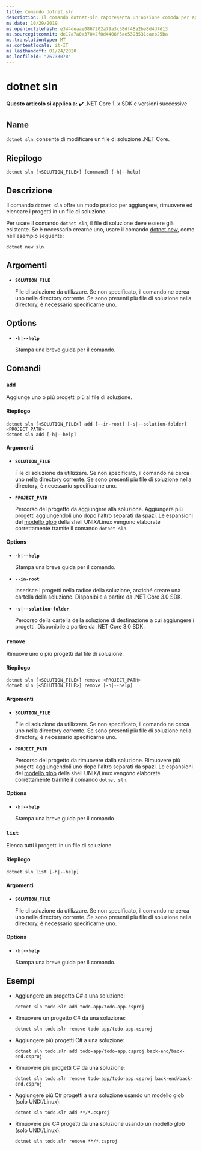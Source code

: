 ```yaml
---
title: Comando dotnet sln
description: Il comando dotnet-sln rappresenta un'opzione comoda per aggiungere, rimuovere ed elencare i progetti in un file di soluzione.
ms.date: 10/29/2019
ms.openlocfilehash: e344deaae0867202a79a3c38df48a2be8d4d7d13
ms.sourcegitcommit: de17a7a0a37042f0d4406f5ae5393531caeb25ba
ms.translationtype: MT
ms.contentlocale: it-IT
ms.lasthandoff: 01/24/2020
ms.locfileid: "76733078"
---
```

# <a name="dotnet-sln"></a>dotnet sln

**Questo articolo si applica a:** ✔️ .NET Core 1. x SDK e versioni successive

<!-- todo: uncomment when all CLI commands are reviewed
[!INCLUDE [topic-appliesto-net-core-all](../../../includes/topic-appliesto-net-core-all.md)]
-->

## <a name="name"></a>Name

`dotnet sln`: consente di modificare un file di soluzione .NET Core.

## <a name="synopsis"></a>Riepilogo

```dotnetcli
dotnet sln [<SOLUTION_FILE>] [command] [-h|--help]
```

## <a name="description"></a>Descrizione

Il comando `dotnet sln` offre un modo pratico per aggiungere, rimuovere ed elencare i progetti in un file di soluzione.

Per usare il comando `dotnet sln`, il file di soluzione deve essere già esistente. Se è necessario crearne uno, usare il comando [dotnet new](dotnet-new.md), come nell'esempio seguente:

```dotnetcli
dotnet new sln
```

## <a name="arguments"></a>Argomenti

- **`SOLUTION_FILE`**

  File di soluzione da utilizzare. Se non specificato, il comando ne cerca uno nella directory corrente. Se sono presenti più file di soluzione nella directory, è necessario specificarne uno.

## <a name="options"></a>Options

- **`-h|--help`**

  Stampa una breve guida per il comando.

## <a name="commands"></a>Comandi

### `add`

Aggiunge uno o più progetti più al file di soluzione.

#### <a name="synopsis"></a>Riepilogo

```dotnetcli
dotnet sln [<SOLUTION_FILE>] add [--in-root] [-s|--solution-folder] <PROJECT_PATH>
dotnet sln add [-h|--help]
```

#### <a name="arguments"></a>Argomenti

- **`SOLUTION_FILE`**

  File di soluzione da utilizzare. Se non specificato, il comando ne cerca uno nella directory corrente. Se sono presenti più file di soluzione nella directory, è necessario specificarne uno.

- **`PROJECT_PATH`**

  Percorso del progetto da aggiungere alla soluzione. Aggiungere più progetti aggiungendoli uno dopo l'altro separati da spazi. Le espansioni del [modello glob](https://en.wikipedia.org/wiki/Glob_(programming)) della shell UNIX/Linux vengono elaborate correttamente tramite il comando `dotnet sln`.

#### <a name="options"></a>Options

- **`-h|--help`**

  Stampa una breve guida per il comando.

- **`--in-root`**

  Inserisce i progetti nella radice della soluzione, anziché creare una cartella della soluzione. Disponibile a partire da .NET Core 3.0 SDK.

- **`-s|--solution-folder`**

  Percorso della cartella della soluzione di destinazione a cui aggiungere i progetti. Disponibile a partire da .NET Core 3.0 SDK.

### `remove`

Rimuove uno o più progetti dal file di soluzione.

#### <a name="synopsis"></a>Riepilogo

```dotnetcli
dotnet sln [<SOLUTION_FILE>] remove <PROJECT_PATH>
dotnet sln [<SOLUTION_FILE>] remove [-h|--help]
```

#### <a name="arguments"></a>Argomenti

- **`SOLUTION_FILE`**

  File di soluzione da utilizzare. Se non specificato, il comando ne cerca uno nella directory corrente. Se sono presenti più file di soluzione nella directory, è necessario specificarne uno.

- **`PROJECT_PATH`**

  Percorso del progetto da rimuovere dalla soluzione. Rimuovere più progetti aggiungendoli uno dopo l'altro separati da spazi. Le espansioni del [modello glob](https://en.wikipedia.org/wiki/Glob_(programming)) della shell UNIX/Linux vengono elaborate correttamente tramite il comando `dotnet sln`.

#### <a name="options"></a>Options

- **`-h|--help`**

  Stampa una breve guida per il comando.

### `list`

Elenca tutti i progetti in un file di soluzione.

#### <a name="synopsis"></a>Riepilogo

```dotnetcli
dotnet sln list [-h|--help]
```

#### <a name="arguments"></a>Argomenti

- **`SOLUTION_FILE`**

  File di soluzione da utilizzare. Se non specificato, il comando ne cerca uno nella directory corrente. Se sono presenti più file di soluzione nella directory, è necessario specificarne uno.

#### <a name="options"></a>Options

- **`-h|--help`**

  Stampa una breve guida per il comando.

## <a name="examples"></a>Esempi

- Aggiungere un progetto C# a una soluzione:

  ```dotnetcli
  dotnet sln todo.sln add todo-app/todo-app.csproj
  ```

- Rimuovere un progetto C# da una soluzione:

  ```dotnetcli
  dotnet sln todo.sln remove todo-app/todo-app.csproj
  ```

- Aggiungere più progetti C# a una soluzione:

  ```dotnetcli
  dotnet sln todo.sln add todo-app/todo-app.csproj back-end/back-end.csproj
  ```

- Rimuovere più progetti C# da una soluzione:

  ```dotnetcli
  dotnet sln todo.sln remove todo-app/todo-app.csproj back-end/back-end.csproj
  ```

- Aggiungere più C# progetti a una soluzione usando un modello glob (solo UNIX/Linux):

  ```dotnetcli
  dotnet sln todo.sln add **/*.csproj
  ```

- Rimuovere più C# progetti da una soluzione usando un modello glob (solo UNIX/Linux):

  ```dotnetcli
  dotnet sln todo.sln remove **/*.csproj
  ```

